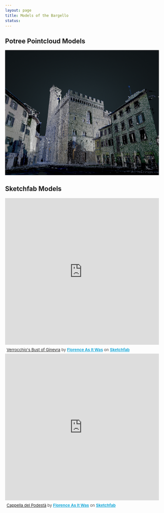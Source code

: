 ```yaml
---
layout: page
title: Models of the Bargello 
status: 
---
```

<article>
     <h2>Potree Pointcloud Models</h2>
 <p>
  <a href="http://3d.wlu.edu/v20/Bargello.html" title="Redirect to Bargello Model">
    <img src="/assets/images/bargello-models-pointcloud.png" alt="Bargello Model" />
  </a>
</p>
     <article>
     <h2>Sketchfab Models</h2>
 <p>
<div class="sketchfab-embed-wrapper"><iframe width="100%" height="480" src="https://sketchfab.com/models/f7a44f983110464b9658759e4d29e55e/embed" frameborder="0" allow="autoplay; fullscreen; vr" mozallowfullscreen="true" webkitallowfullscreen="true"></iframe>
<p style="font-size: 13px; font-weight: normal; margin: 5px; color: #4A4A4A;">
    <a href="https://sketchfab.com/3d-models/verrocchios-bust-of-ginevra-test-1-f7a44f983110464b9658759e4d29e55e?utm_medium=embed&utm_campaign=share-popup&utm_content=f7a44f983110464b9658759e4d29e55e">Verrocchio's Bust of Ginevra</a>
    by <a href="https://sketchfab.com/FLAW?utm_medium=embed&utm_source=website&utm_campaign=share-popup" target="_blank_" style="font-weight: bold; color: #1CAAD9;">Florence As It Was</a>
    on <a href="https://sketchfab.com?utm_medium=embed&utm_source=website&utm_campaign=share-popup" target="_blank_" style="font-weight: bold; color: #1CAAD9;">Sketchfab</a>
</p>
</div>
<div class="sketchfab-embed-wrapper"><iframe width="100%" height="480" src="https://sketchfab.com/models/91a20fc4250d4db7abe79a89c229cdea/embed" frameborder="0" allow="autoplay; fullscreen; vr" mozallowfullscreen="true" webkitallowfullscreen="true"></iframe>
<p style="font-size: 13px; font-weight: normal; margin: 5px; color: #4A4A4A;">
    <a href="https://sketchfab.com/3d-models/cappella-del-podesta-91a20fc4250d4db7abe79a89c229cdea?utm_medium=embed&utm_campaign=share-popup&utm_content=91a20fc4250d4db7abe79a89c229cdea">Cappella del Podestà</a>
    by <a href="https://sketchfab.com/FLAW?utm_medium=embed&utm_source=website&utm_campaign=share-popup" target="_blank_" style="font-weight: bold; color: #1CAAD9;">Florence As It Was</a>
    on <a href="https://sketchfab.com?utm_medium=embed&utm_source=website&utm_campaign=share-popup" target="_blank_" style="font-weight: bold; color: #1CAAD9;">Sketchfab</a>
</p>
</div>
